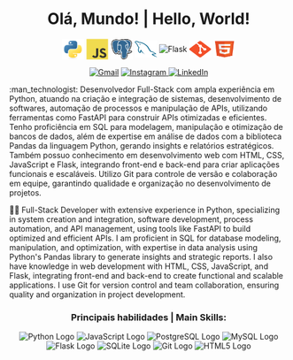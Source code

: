 <h1 align="center">Olá, Mundo! | Hello, World!</h1>

<p align="center">
  
  <img align="center" alt="Python" height="38" width="40" src="https://raw.githubusercontent.com/devicons/devicon/master/icons/python/python-original.svg">
  <img align="center" alt="JavaScript" height="38" width="40" src="https://raw.githubusercontent.com/devicons/devicon/master/icons/javascript/javascript-original.svg">
  <img align="center" alt="PostgreSQL" height="38" width="40" src="https://raw.githubusercontent.com/devicons/devicon/master/icons/postgresql/postgresql-original.svg">
  <img align="center" alt="MySQL" height="30" width="40" src="https://raw.githubusercontent.com/devicons/devicon/master/icons/mysql/mysql-original.svg">
  <img align="center" alt="Flask" height="30" width="35" src="https://github.com/menezesalexandre-development/menezesalexandre-development/assets/105326153/b1c4f135-021b-4b40-9c21-a7a13afcfddf">
  <img align="center" alt="Git" height="30" width="40" src="https://raw.githubusercontent.com/devicons/devicon/master/icons/git/git-original.svg"> 
  <img align="center" alt="HTML" height="30" width="40" src="https://raw.githubusercontent.com/devicons/devicon/master/icons/html5/html5-original.svg">
  
</p>

<div align="center"> 
  <a href = "mailto:alexandremmnzssilva2509@gmail.com"> <img alt="Gmail" src="https://img.shields.io/badge/-Gmail-%23333?style=for-the-badge&logo=gmail&logoColor=white" target="_blank"></a>
  <a href="https://www.instagram.com/developer_alemenezes/">
    <img alt="Instagram" src="https://img.shields.io/badge/Instagram-E4405F?style=for-the-badge&logo=instagram&logoColor=white" target="_blank">
  </a>
  <a href="https://www.linkedin.com/in/alexandre-m-menezes-silva-836191289/" target="_blank"><img alt="LinkedIn" src="https://img.shields.io/badge/-LinkedIn-%230077B5?style=for-the-badge&logo=linkedin&logoColor=white" target="_blank"></a> 
</div>
<p>:man_technologist: Desenvolvedor Full-Stack com ampla experiência em Python, atuando na criação e integração de sistemas, desenvolvimento de softwares, automação de processos e manipulação de APIs, utilizando ferramentas como FastAPI para construir APIs otimizadas e eficientes. Tenho proficiência em SQL para modelagem, manipulação e otimização de bancos de dados, além de expertise em análise de dados com a biblioteca Pandas da linguagem Python, gerando insights e relatórios estratégicos. Também possuo conhecimento em desenvolvimento web com HTML, CSS, JavaScript e Flask, integrando front-end e back-end para criar aplicações funcionais e escaláveis. Utilizo Git para controle de versão e colaboração em equipe, garantindo qualidade e organização no desenvolvimento de projetos.</p>

<p>👨‍💻 Full-Stack Developer with extensive experience in Python, specializing in system creation and integration, software development, process automation, and API management, using tools like FastAPI to build optimized and efficient APIs. I am proficient in SQL for database modeling, manipulation, and optimization, with expertise in data analysis using Python's Pandas library to generate insights and strategic reports. I also have knowledge in web development with HTML, CSS, JavaScript, and Flask, integrating front-end and back-end to create functional and scalable applications. I use Git for version control and team collaboration, ensuring quality and organization in project development.</p>

<div align="center">
  
  ### Principais habilidades | Main Skills:
  
  <div>
      <img src="https://img.shields.io/badge/Python-3776AB?style=for-the-badge&logo=python&logoColor=white" alt="Python Logo">
      <img src="https://img.shields.io/badge/JavaScript-F7DF1E?style=for-the-badge&logo=javascript&logoColor=black" alt="JavaScript Logo">
      <img src="https://img.shields.io/badge/PostgreSQL-316192?style=for-the-badge&logo=postgresql&logoColor=white" alt="PostgreSQL Logo">
      <img src="https://img.shields.io/badge/MySQL-00000F?style=for-the-badge&logo=mysql&logoColor=white" alt="MySQL Logo">
      <img src="https://img.shields.io/badge/Flask-000000?style=for-the-badge&logo=flask&logoColor=white" alt="Flask Logo">
      <img src="https://img.shields.io/badge/SQLite-07405E?style=for-the-badge&logo=sqlite&logoColor=white" alt="SQLite Logo">
      <img src="https://img.shields.io/badge/GIT-E44C30?style=for-the-badge&logo=git&logoColor=white" alt="Git Logo">
      <img src="https://img.shields.io/badge/HTML5-E34F26?style=for-the-badge&logo=html5&logoColor=white" alt="HTML5 Logo">
  </div>
</div>
